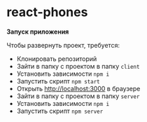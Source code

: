 # react-phones

**Запуск приложения**

Чтобы развернуть проект, требуется:

- Клонировать репозиторий
- Зайти в папку с проектом в папку `client`
- Установить зависимости `npm i`
- Запустить скрипт `npm start`
- Открыть [http://localhost:3000](http://localhost:3000) в браузере
- Зайти в папку с проектом в папку `server`
- Установить зависимости `npm i`
- Запустить скрипт `npm server`
